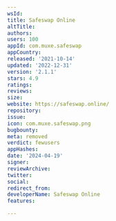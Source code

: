 ```yaml
---
wsId: 
title: Safeswap Online
altTitle: 
authors: 
users: 100
appId: com.muxe.safeswap
appCountry: 
released: '2021-10-14'
updated: '2022-12-31'
version: '2.1.1'
stars: 4.9
ratings: 
reviews: 
size: 
website: https://safeswap.online/
repository: 
issue: 
icon: com.muxe.safeswap.png
bugbounty: 
meta: removed
verdict: fewusers
appHashes: 
date: '2024-04-19'
signer: 
reviewArchive: 
twitter: 
social: 
redirect_from: 
developerName: Safeswap Online
features: 

---
```


